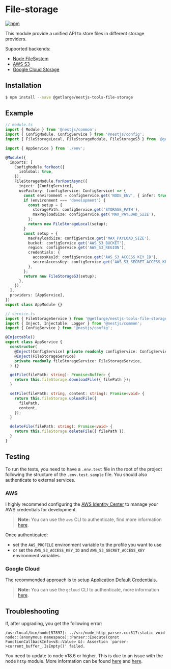 # File-storage

[![npm][npm-image]][npm-url]

[npm-image]: https://img.shields.io/npm/v/@getlarge/nestjs-tools-file-storage.svg?style=flat
[npm-url]: https://npmjs.org/package/@getlarge/nestjs-tools-file-storage

This module provide a unified API to store files in different storage providers.

Supoorted backends:

- [Node FileSystem](./src/lib/file-storage-fs.class.ts)
- [AWS S3](./src/lib/file-storage-s3.class.ts)
- [Google Cloud Storage](./src/lib/file-storage-google.class.ts)

## Installation

```bash
$ npm install --save @getlarge/nestjs-tools-file-storage
```

## Example

```ts
// module.ts
import { Module } from '@nestjs/common';
import { ConfigModule, ConfigService } from '@nestjs/config';
import { FileStorageLocal, FileStorageModule, FileStorageS3 } from '@getlarge/nestjs-tools-file-storage';

import { AppService } from './env';

@Module({
  imports: [
    ConfigModule.forRoot({
      isGlobal: true,
    }),
    FileStorageModule.forRootAsync({
      inject: [ConfigService],
      useFactory: (configService: ConfigService) => {
        const environment = configService.get('NODE_ENV', { infer: true });
        if (environment === 'development') {
          const setup = {
            storagePath: configService.get('STORAGE_PATH'),
            maxPayloadSize: configService.get('MAX_PAYLOAD_SIZE'),
          };
          return new FileStorageLocal(setup);
        }
        const setup = {
          maxPayloadSize: configService.get('MAX_PAYLOAD_SIZE'),
          bucket: configService.get('AWS_S3_BUCKET'),
          region: configService.get('AWS_S3_REGION'),
          credentials: {
            accessKeyId: configService.get('AWS_S3_ACCESS_KEY_ID'),
            secretAccessKey: configService.get('AWS_S3_SECRET_ACCESS_KEY'),
          },
        };
        return new FileStorageS3(setup);
      },
    }),
  ],
  providers: [AppService],
})
export class AppModule {}
```

```ts
// service.ts
import { FileStorageService } from '@getlarge/nestjs-tools-file-storage';
import { Inject, Injectable, Logger } from '@nestjs/common';
import { ConfigService } from '@nestjs/config';

@Injectable()
export class AppService {
  constructor(
    @Inject(ConfigService) private readonly configService: ConfigService,
    @Inject(FileStorageService)
    private readonly fileStorageService: FileStorageService,
  ) {}

  getFile(filePath: string): Promise<Buffer> {
    return this.fileStorage.downloadFile({ filePath });
  }

  setFile(filePath: string, content: string): Promise<void> {
    return this.fileStorage.uploadFile({
      filePath,
      content,
    });
  }

  deleteFile(filePath: string): Promise<void> {
    return this.fileStorage.deleteFile({ filePath });
  }
}
```

## Testing

To run the tests, you need to have a `.env.test` file in the root of the project following the structure of the `.env.test.sample` file.
You should also authenticate to external services.

### AWS

I highly recommend configuring the [AWS Identity Center](https://docs.aws.amazon.com/singlesignon/latest/userguide/quick-start-default-idc.html) to manage your AWS credentials for development.

> **Note:**
> You can use the `aws` CLI to authenticate, find more information [here](https://docs.aws.amazon.com/cli/latest/userguide/cli-configure-sso.html/).

Once authenticated:

- set the `AWS_PROFILE` environment variable to the profile you want to use
- or set the `AWS_S3_ACCESS_KEY_ID` and `AWS_S3_SECRET_ACCESS_KEY` environment variables.

### Google Cloud

The recommended approach is to setup [Application Default Credentials](https://cloud.google.com/docs/authentication/provide-credentials-adc#local-dev).

> **Note:**
> You can use the `gcloud` CLI to authenticate, more information [here](https://cloud.google.com/sdk/gcloud/reference/auth/application-default/login).

## Troubleshooting

If, after upgrading, you get the following error:

```
/usr/local/bin/node[57897]: ../src/node_http_parser.cc:517:static void node::(anonymous namespace)::Parser::Execute(const FunctionCallbackInfo<v8::Value> &): Assertion `parser->current_buffer_.IsEmpty()' failed.
```

You need to update to node v18.6 or higher. This is due to an issue with the node `http` module.
More information can be found [here](https://github.com/nodejs/node/issues/39671) and [here](https://github.com/aws/aws-sdk-js-v3/issues/2843).
